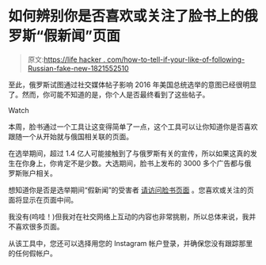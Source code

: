 # 如何辨别你是否喜欢或关注了脸书上的俄罗斯“假新闻”页面

> 原文:[https://life hacker . com/how-to-tell-if-your-like-of-following-Russian-fake-new-1821552510](https://lifehacker.com/how-to-tell-if-your-liked-of-followed-russian-fake-new-1821552510)

至此，俄罗斯试图通过社交媒体帖子影响 2016 年美国总统选举的意图已经很明显了。然而，你可能不知道的是，你个人是否最终看到了这些帖子。

Watch

本周，脸书通过一个工具让这变得简单了一点，这个工具可以让你知道你是否喜欢跟随一个从开始就与俄国相关联的页面。

在选举期间，超过 1.4 亿人可能接触到了与俄罗斯有关的宣传，所以如果这真的发生在你身上，你肯定不是少数。大选期间，脸书上发布的 3000 多个广告都与俄罗斯账户相关。

想知道你是否是选举期间“假新闻”的受害者 [请访问脸书页面](https://www.facebook.com/help/817246628445509?helpref=faq_content) 。您喜欢或关注的页面将显示在页面中间。

我没有(呜哇！)但我对在社交网络上互动的内容也非常挑剔，所以总体来说，我并不喜欢很多页面。

从该工具中，您还可以选择用您的 Instagram 帐户登录，并确保您没有跟踪那里的任何假帐户。